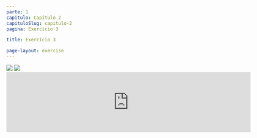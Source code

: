 ```yaml
---
parte: 1
capitulo: Capítulo 2
capituloSlug: capitulo-2
pagina: Exercício 3

title: Exercício 3

page-layout: exercise
---
```


<img src="{{site.baseurl}}/assets/graphics/content/2_3_3_1.jpg"/>
<img src="{{site.baseurl}}/assets/graphics/content/2_3_3_2.png"/>
<iframe src="https://player.vimeo.com/video/226769029?title=0&byline=0&portrait=0" width="640" height="158" frameborder="0" webkitallowfullscreen mozallowfullscreen allowfullscreen></iframe>